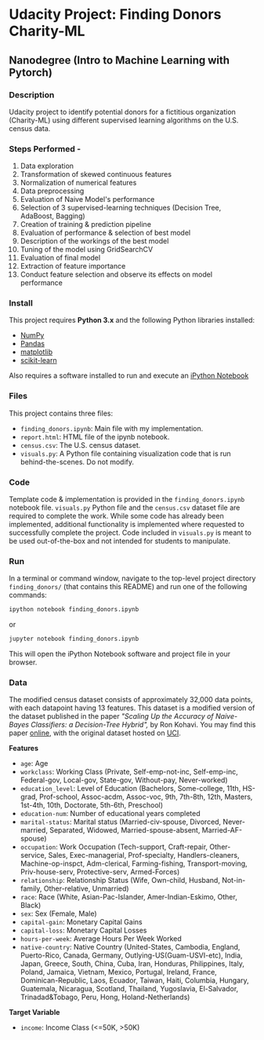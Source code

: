
# Udacity Project: Finding Donors Charity-ML
## Nanodegree (Intro to Machine Learning with Pytorch)

### Description
Udacity project to identify potential donors for a fictitious organization (Charity-ML) using different supervised learning algorithms on the U.S. census data.

### Steps Performed -
1. Data exploration
2. Transformation of skewed continuous features
3. Normalization of numerical features
4. Data preprocessing
5. Evaluation of Naive Model's performance
6. Selection of 3 supervised-learning techniques (Decision Tree, AdaBoost, Bagging)
7. Creation of training & prediction pipeline
8. Evaluation of performance & selection of best model
9. Description of the workings of the best model
10. Tuning of the model using GridSearchCV
11. Evaluation of final model
12. Extraction of feature importance
13. Conduct feature selection and observe its effects on model performance

### Install
This project requires **Python 3.x** and the following Python libraries installed:

- [NumPy](http://www.numpy.org/)
- [Pandas](http://pandas.pydata.org)
- [matplotlib](http://matplotlib.org/)
- [scikit-learn](http://scikit-learn.org/stable/)

Also requires a software installed to run and execute an [iPython Notebook](http://ipython.org/notebook.html)

### Files
This project contains three files:

- `finding_donors.ipynb`: Main file with my implementation.
- `report.html`: HTML file of the ipynb notebook.
- `census.csv`: The U.S. census dataset.
- `visuals.py`: A Python file containing visualization code that is run behind-the-scenes. Do not modify.

### Code
Template code & implementation is provided in the `finding_donors.ipynb` notebook file. `visuals.py` Python file and the `census.csv` dataset file are required to complete the work. While some code has already been implemented, additional functionality is implemented where requested to successfully complete the project. Code included in `visuals.py` is meant to be used out-of-the-box and not intended for students to manipulate.

### Run
In a terminal or command window, navigate to the top-level project directory `finding_donors/` (that contains this README) and run one of the following commands:

```bash
ipython notebook finding_donors.ipynb
```  
or
```bash
jupyter notebook finding_donors.ipynb
```

This will open the iPython Notebook software and project file in your browser.

### Data
The modified census dataset consists of approximately 32,000 data points, with each datapoint having 13 features. This dataset is a modified version of the dataset published in the paper *"Scaling Up the Accuracy of Naive-Bayes Classifiers: a Decision-Tree Hybrid",* by Ron Kohavi. You may find this paper [online](https://www.aaai.org/Papers/KDD/1996/KDD96-033.pdf), with the original dataset hosted on [UCI](https://archive.ics.uci.edu/ml/datasets/Census+Income).

**Features**
- `age`: Age
- `workclass`: Working Class (Private, Self-emp-not-inc, Self-emp-inc, Federal-gov, Local-gov, State-gov, Without-pay, Never-worked)
- `education_level`: Level of Education (Bachelors, Some-college, 11th, HS-grad, Prof-school, Assoc-acdm, Assoc-voc, 9th, 7th-8th, 12th, Masters, 1st-4th, 10th, Doctorate, 5th-6th, Preschool)
- `education-num`: Number of educational years completed
- `marital-status`: Marital status (Married-civ-spouse, Divorced, Never-married, Separated, Widowed, Married-spouse-absent, Married-AF-spouse)
- `occupation`: Work Occupation (Tech-support, Craft-repair, Other-service, Sales, Exec-managerial, Prof-specialty, Handlers-cleaners, Machine-op-inspct, Adm-clerical, Farming-fishing, Transport-moving, Priv-house-serv, Protective-serv, Armed-Forces)
- `relationship`: Relationship Status (Wife, Own-child, Husband, Not-in-family, Other-relative, Unmarried)
- `race`: Race (White, Asian-Pac-Islander, Amer-Indian-Eskimo, Other, Black)
- `sex`: Sex (Female, Male)
- `capital-gain`: Monetary Capital Gains
- `capital-loss`: Monetary Capital Losses
- `hours-per-week`: Average Hours Per Week Worked
- `native-country`: Native Country (United-States, Cambodia, England, Puerto-Rico, Canada, Germany, Outlying-US(Guam-USVI-etc), India, Japan, Greece, South, China, Cuba, Iran, Honduras, Philippines, Italy, Poland, Jamaica, Vietnam, Mexico, Portugal, Ireland, France, Dominican-Republic, Laos, Ecuador, Taiwan, Haiti, Columbia, Hungary, Guatemala, Nicaragua, Scotland, Thailand, Yugoslavia, El-Salvador, Trinadad&Tobago, Peru, Hong, Holand-Netherlands)

**Target Variable**
- `income`: Income Class (<=50K, >50K)
